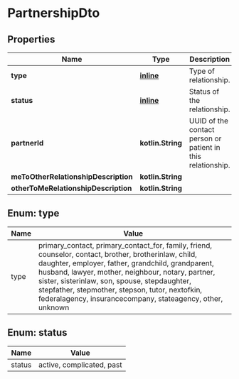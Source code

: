 
# PartnershipDto

## Properties
Name | Type | Description | Notes
------------ | ------------- | ------------- | -------------
**type** | [**inline**](#TypeEnum) | Type of relationship. |  [optional]
**status** | [**inline**](#StatusEnum) | Status of the relationship. |  [optional]
**partnerId** | **kotlin.String** | UUID of the contact person or patient in this relationship. |  [optional]
**meToOtherRelationshipDescription** | **kotlin.String** |  |  [optional]
**otherToMeRelationshipDescription** | **kotlin.String** |  |  [optional]


<a name="TypeEnum"></a>
## Enum: type
Name | Value
---- | -----
type | primary_contact, primary_contact_for, family, friend, counselor, contact, brother, brotherinlaw, child, daughter, employer, father, grandchild, grandparent, husband, lawyer, mother, neighbour, notary, partner, sister, sisterinlaw, son, spouse, stepdaughter, stepfather, stepmother, stepson, tutor, nextofkin, federalagency, insurancecompany, stateagency, other, unknown


<a name="StatusEnum"></a>
## Enum: status
Name | Value
---- | -----
status | active, complicated, past



